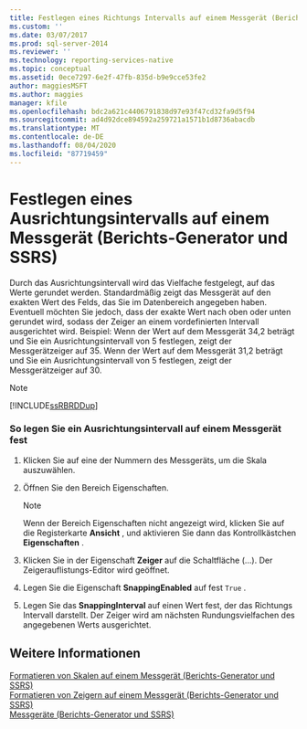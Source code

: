```yaml
---
title: Festlegen eines Richtungs Intervalls auf einem Messgerät (Berichts-Generator und SSRS) | Microsoft-Dokumentation
ms.custom: ''
ms.date: 03/07/2017
ms.prod: sql-server-2014
ms.reviewer: ''
ms.technology: reporting-services-native
ms.topic: conceptual
ms.assetid: 0ece7297-6e2f-47fb-835d-b9e9cce53fe2
author: maggiesMSFT
ms.author: maggies
manager: kfile
ms.openlocfilehash: bdc2a621c4406791838d97e93f47cd32fa9d5f94
ms.sourcegitcommit: ad4d92dce894592a259721a1571b1d8736abacdb
ms.translationtype: MT
ms.contentlocale: de-DE
ms.lasthandoff: 08/04/2020
ms.locfileid: "87719459"
---
```

# <a name="set-a-snapping-interval-on-a-gauge-report-builder-and-ssrs"></a>Festlegen eines Ausrichtungsintervalls auf einem Messgerät (Berichts-Generator und SSRS)
  Durch das Ausrichtungsintervall wird das Vielfache festgelegt, auf das Werte gerundet werden. Standardmäßig zeigt das Messgerät auf den exakten Wert des Felds, das Sie im Datenbereich angegeben haben. Eventuell möchten Sie jedoch, dass der exakte Wert nach oben oder unten gerundet wird, sodass der Zeiger an einem vordefinierten Intervall ausgerichtet wird. Beispiel: Wenn der Wert auf dem Messgerät 34,2 beträgt und Sie ein Ausrichtungsintervall von 5 festlegen, zeigt der Messgerätzeiger auf 35. Wenn der Wert auf dem Messgerät 31,2 beträgt und Sie ein Ausrichtungsintervall von 5 festlegen, zeigt der Messgerätzeiger auf 30.  
  
> [!NOTE]  
>  [!INCLUDE[ssRBRDDup](../includes/ssrbrddup-md.md)]  
  
### <a name="to-set-a-snapping-interval-on-a-gauge"></a>So legen Sie ein Ausrichtungsintervall auf einem Messgerät fest  
  
1.  Klicken Sie auf eine der Nummern des Messgeräts, um die Skala auszuwählen.  
  
2.  Öffnen Sie den Bereich Eigenschaften.  
  
    > [!NOTE]  
    >  Wenn der Bereich Eigenschaften nicht angezeigt wird, klicken Sie auf die Registerkarte **Ansicht** , und aktivieren Sie dann das Kontrollkästchen **Eigenschaften** .  
  
3.  Klicken Sie in der Eigenschaft **Zeiger** auf die Schaltfläche (...). Der Zeigerauflistungs-Editor wird geöffnet.  
  
4.  Legen Sie die Eigenschaft **SnappingEnabled** auf fest `True` .  
  
5.  Legen Sie das **SnappingInterval** auf einen Wert fest, der das Richtungs Intervall darstellt. Der Zeiger wird am nächsten Rundungsvielfachen des angegebenen Werts ausgerichtet.  
  
## <a name="see-also"></a>Weitere Informationen  
 [Formatieren von Skalen auf einem Messgerät &#40;Berichts-Generator und SSRS&#41;](report-design/formatting-scales-on-a-gauge-report-builder-and-ssrs.md)   
 [Formatieren von Zeigern auf einem Messgerät &#40;Berichts-Generator und SSRS&#41;](report-design/formatting-pointers-on-a-gauge-report-builder-and-ssrs.md)   
 [Messgeräte &#40;Berichts-Generator und SSRS&#41;](report-design/gauges-report-builder-and-ssrs.md)  
  
  
